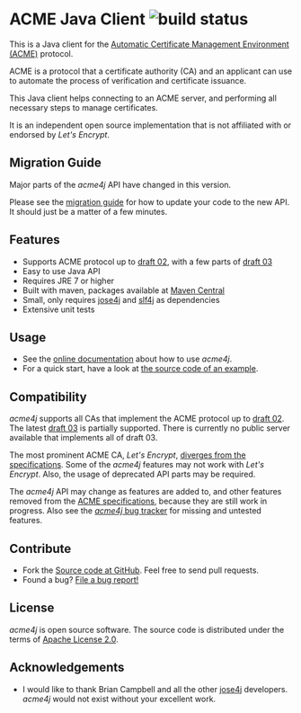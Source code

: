 # ACME Java Client ![build status](https://jenkins.shredzone.net/project/acme4j/builds/status.png?ref=master)

This is a Java client for the [Automatic Certificate Management Environment (ACME)](https://tools.ietf.org/html/draft-ietf-acme-acme-01) protocol.

ACME is a protocol that a certificate authority (CA) and an applicant can use to automate the process of verification and certificate issuance.

This Java client helps connecting to an ACME server, and performing all necessary steps to manage certificates.

It is an independent open source implementation that is not affiliated with or endorsed by _Let's Encrypt_.

## Migration Guide

Major parts of the _acme4j_ API have changed in this version.

Please see the [migration guide](https://shredzone.org/maven/acme4j/migration.html) for how to update your code to the new API. It should just be a matter of a few minutes.

## Features

* Supports ACME protocol up to [draft 02](https://tools.ietf.org/html/draft-ietf-acme-acme-02), with a few parts of [draft 03](https://tools.ietf.org/html/draft-ietf-acme-acme-03)
* Easy to use Java API
* Requires JRE 7 or higher
* Built with maven, packages available at [Maven Central](http://search.maven.org/#search|ga|1|g%3A%22org.shredzone.acme4j%22)
* Small, only requires [jose4j](https://bitbucket.org/b_c/jose4j/wiki/Home) and [slf4j](http://www.slf4j.org/) as dependencies
* Extensive unit tests

## Usage

* See the [online documentation](https://shredzone.org/maven/acme4j/) about how to use _acme4j_.
* For a quick start, have a look at [the source code of an example](https://github.com/shred/acme4j/blob/master/acme4j-example/src/main/java/org/shredzone/acme4j/ClientTest.java).

## Compatibility

_acme4j_ supports all CAs that implement the ACME protocol up to [draft 02](https://tools.ietf.org/html/draft-ietf-acme-acme-02). The latest [draft 03](https://tools.ietf.org/html/draft-ietf-acme-acme-03) is partially supported. There is currently no public server available that implements all of draft 03.

The most prominent ACME CA, _Let's Encrypt_, [diverges from the specifications](https://github.com/letsencrypt/boulder/blob/master/docs/acme-divergences.md). Some of the _acme4j_ features may not work with _Let's Encrypt_. Also, the usage of deprecated API parts may be required.

The _acme4j_ API may change as features are added to, and other features removed from the [ACME specifications](https://github.com/ietf-wg-acme/acme), because they are still work in progress. Also see the [_acme4j_ bug tracker](https://github.com/shred/acme4j/issues) for missing and untested features.

## Contribute

* Fork the [Source code at GitHub](https://github.com/shred/acme4j). Feel free to send pull requests.
* Found a bug? [File a bug report!](https://github.com/shred/acme4j/issues)

## License

_acme4j_ is open source software. The source code is distributed under the terms of [Apache License 2.0](http://www.apache.org/licenses/LICENSE-2.0).

## Acknowledgements

* I would like to thank Brian Campbell and all the other [jose4j](https://bitbucket.org/b_c/jose4j/wiki/Home) developers. _acme4j_ would not exist without your excellent work.
